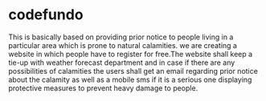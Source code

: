# codefundo

This is basically based on providing prior notice to people living in a particular area which is prone to natural calamities.
we are creating a website in which people have to register for free.The website shall keep a tie-up with weather forecast department and in case if there are any possibilities of calamities the users shall get an email regarding prior notice about the calamity as well as a mobile sms if it is a serious one displaying protective measures to prevent heavy damage to people.
